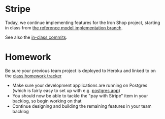 # Stripe

Today, we continue implementing features for the Iron Shop project, starting in class from [the reference model implementation branch](https://github.com/theironyard-rails-atl/iron-shop/tree/reference-model-implementation).

See also the [in-class commits](https://github.com/theironyard-rails-atl/iron-shop/compare/6c2f7a7da9c2b80e1e98ed04f686c3e314f3a120...aad8cb030330e10c5ef85066c64c12c162f98a80).

# Homework

Be sure your previous team project is deployed to Heroku and linked to on the [class homework tracker](http://tiy-homework.herokuapp.com/homeworks)

* Make sure your development applications are running on Postgres (which is fairly easy to set up with e.g. [postgres.app](http://postgresapp.com/))
* You should now be able to tackle the "pay with Stripe" item in your backlog, so begin working on that
* Continue designing and building the remaining features in your team backlog
